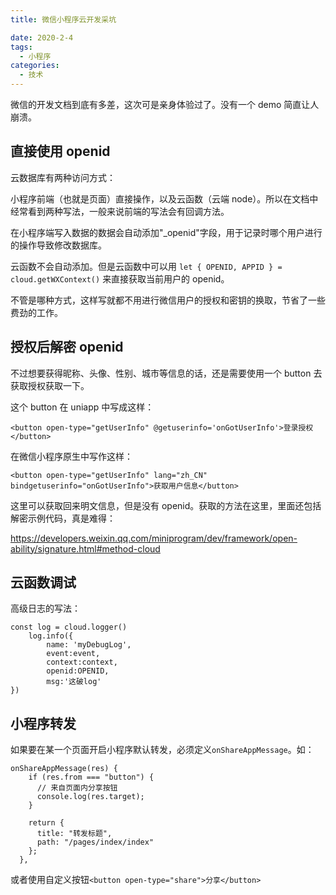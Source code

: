 ```yaml
---
title: 微信小程序云开发采坑

date: 2020-2-4
tags:
  - 小程序
categories:
  - 技术
---
```


微信的开发文档到底有多差，这次可是亲身体验过了。没有一个 demo 简直让人崩溃。

## 直接使用 openid

云数据库有两种访问方式：

小程序前端（也就是页面）直接操作，以及云函数（云端 node）。所以在文档中经常看到两种写法，一般来说前端的写法会有回调方法。

在小程序端写入数据的数据会自动添加"\_openid"字段，用于记录时哪个用户进行的操作导致修改数据库。

云函数不会自动添加。但是云函数中可以用 `let { OPENID, APPID } = cloud.getWXContext()` 来直接获取当前用户的 openid。

不管是哪种方式，这样写就都不用进行微信用户的授权和密钥的换取，节省了一些费劲的工作。

## 授权后解密 openid

不过想要获得昵称、头像、性别、城市等信息的话，还是需要使用一个 button 去获取授权获取一下。

这个 button 在 uniapp 中写成这样：

`<button open-type="getUserInfo" @getuserinfo='onGotUserInfo'>登录授权</button>`

在微信小程序原生中写作这样：

`<button open-type="getUserInfo" lang="zh_CN" bindgetuserinfo="onGotUserInfo">获取用户信息</button>`

这里可以获取回来明文信息，但是没有 openid。获取的方法在这里，里面还包括解密示例代码，真是难得：

https://developers.weixin.qq.com/miniprogram/dev/framework/open-ability/signature.html#method-cloud

## 云函数调试

高级日志的写法：

```
const log = cloud.logger()
	log.info({
	    name: 'myDebugLog',
	    event:event,
		context:context,
		openid:OPENID,
        msg:'这破log'
})
```

## 小程序转发

如果要在某一个页面开启小程序默认转发，必须定义`onShareAppMessage`。如：

```
onShareAppMessage(res) {
    if (res.from === "button") {
      // 来自页面内分享按钮
      console.log(res.target);
    }

    return {
      title: "转发标题",
      path: "/pages/index/index"
    };
  },
```

或者使用自定义按钮`<button open-type="share">分享</button>`
